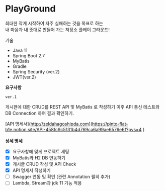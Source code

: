 # PlayGround
최대한 작게 시작하여 자주 실패하는 것을 목표로 하는 <br>
내 마음과 내 뜻대로 만들어 가는 저장소  플레이 그라운드!

기술

- Java 11
- Spring Boot 2.7
- MyBatis
- Gradle
- Spring Security (ver.2)
- JWT(ver.2) <br>

**요구사항**

`ver.1`

게시판에 대한 CRUD를 REST API 및 MyBatis 로 작성하기
이후 API 통신 테스트와 DB Connection 하여 결과 확인하기. <br>



[API 명세서](http://zeldahagoshipda.com](https://pinto-flat-b1e.notion.site/API-458fc9c5131b4d769ca6a99ae6576e6f?pvs=4 ) 
<br>
<br>
**상세 명세**

- [x]  요구사항에 맞게 프로젝트 세팅
- [x]  MyBatis와 H2 DB 연동하기
- [x]  게시글 CRUD 작성 및 API Check
- [x]  API 명세서 작성하기
- [ ]  Swagger 연동 및 확인 (관련 Annotation 필히 추가)
- [ ]  Lambda, Stream과  jdk 11 기능 적용
